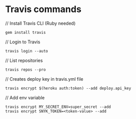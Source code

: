 # Travis commands

// Install Travis CLI (Ruby needed)
```
gem install travis
```

// Login to Travis
```
travis login --auto
```

// List repositories
```
travis repos --pro
```

// Creates deploy key in travis.yml file
```
travis encrypt $(heroku auth:token) --add deploy.api_key
```

// Add env variable
```
travis encrypt MY_SECRET_ENV=super_secret --add
travis encrypt SNYK_TOKEN=<token-value> --add
```
